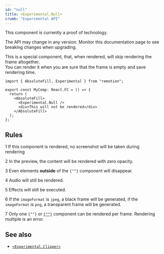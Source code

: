```yaml
---
id: "null"
title: <Experimental.Null>
crumb: "Experimental API"
---
```


<ExperimentalBadge>
This component is currently a proof of technology.

The API may change in any version. Monitor this documentation page to see breaking changes when upgrading.
</ExperimentalBadge>

This is a special component, that, when rendered, will skip rendering the frame altogether.  
You can render it when you are sure that the frame is empty and save rendering time.

```tsx twoslash title="EmptyFrame.tsx"
import { AbsoluteFill, Experimental } from "remotion";

export const MyComp: React.FC = () => {
  return (
    <AbsoluteFill>
      <Experimental.Null />
      <div>This will not be rendered</div>
    </AbsoluteFill>
  );
};
```

## Rules

<p>
<Step>1</Step> If this component is rendered, no screenshot will be taken during rendering
</p>
<p>
<Step>2</Step> In the preview, the content will be rendered with zero opacity.
</p>
<p>
<Step>3</Step> Even elements <strong>outside</strong> of the <code>{"<Null>"}</code> component will disappear.
</p>
<p>
<Step>4</Step> Audio will still be rendered.
</p>
<p>
<Step>5</Step> Effects will still be executed.
</p>

<p>
<Step>6</Step> If the <code>imageFormat</code> is <code>jpeg</code>, a black frame will be generated, if the <code>imageFormat</code> is <code>png</code>, a transparent frame will be generated. 
</p>
<p>
<Step>7</Step> Only one <code>{"<Experimental.Null>"}</code> or <a href="/docs/clipper"><code>{"<Experimental.Clipper>"}</code></a> component can be rendered per frame.  
 Rendering multiple is an error.
</p>

## See also

- [`<Experimental.Clipper>`](/docs/clipper)
